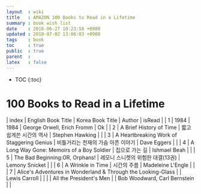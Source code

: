 ```yaml
---
layout  : wiki
title   : AMAZON 100 Books to Read in a Lifetime
summary : book wish list
date    : 2018-06-27 10:23:58 +0900
updated : 2018-07-02 13:06:03 +0900
tags    : book
toc     : true
public  : true
parent  : 
latex   : false
---
```

* TOC
{:toc}

# 100 Books to Read in a Lifetime 
| index | English Book Title                                           | Korea Book Title                   | Author                       | isRead |
| 1     | 1984                                                         | 1984                               | George Orwell, Erich Fromm   | Ok     |
| 2     | A Brief History of Time                                      | 짧고 쉽게쓴 시간의 역사            | Stephen Hawking              |        |
| 3     | A Heartbreaking Work of Staggering Genius                    | 비틀거리는 천재의 가슴 아픈 이야기 | Dave Eggers                  |        |
| 4     | A Long Way Gone: Memoirs of a Boy Soldier                    | 집으로 가는 길                     | Ishmael Beah                 |        |
| 5     | The Bad Beginning:OR, Orphans!                               | 레모니 스니켓의 위험한 대결(13권)  | Lemony Snicket               |        |
| 6     | A Wrinkle in Time                                            | 시간의 주름                        | Madeleine L'Engle            |        |
| 7     | Alice's Adventures in Wonderland & Through the Looking-Glass |                                    | Lewis Carroll                |        |
|       | All the President's Men                                      |                                    | Bob Woodward, Carl Bernstein |        |





